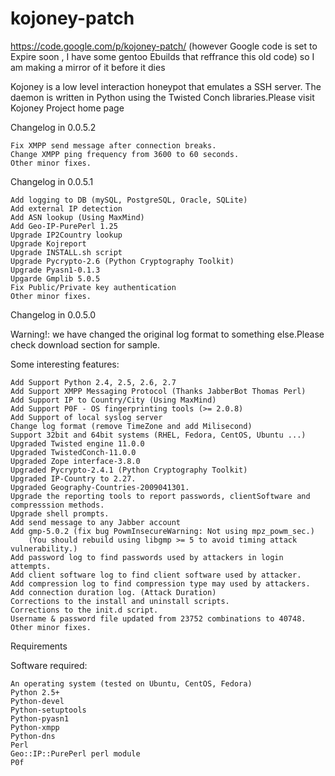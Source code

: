 # kojoney-patch
https://code.google.com/p/kojoney-patch/
(however Google code is set to Expire soon , 
I have some gentoo Ebuilds that reffrance this old code) 
so I am making a mirror of it before it dies

Kojoney is a low level interaction honeypot that emulates a SSH server. The daemon is written in Python using the Twisted Conch libraries.Please visit Kojoney Project home page

Changelog in 0.0.5.2

    Fix XMPP send message after connection breaks.
    Change XMPP ping frequency from 3600 to 60 seconds.
    Other minor fixes. 

Changelog in 0.0.5.1

    Add logging to DB (mySQL, PostgreSQL, Oracle, SQLite)
    Add external IP detection
    Add ASN lookup (Using MaxMind)
    Add Geo-IP-PurePerl 1.25
    Upgrade IP2Country lookup
    Upgrade Kojreport
    Upgrade INSTALL.sh script
    Upgrade Pycrypto-2.6 (Python Cryptography Toolkit)
    Upgrade Pyasn1-0.1.3
    Upgarde Gmplib 5.0.5
    Fix Public/Private key authentication
    Other minor fixes. 

Changelog in 0.0.5.0

Warning!: we have changed the original log format to something else.Please check download section for sample.

Some interesting features:

    Add Support Python 2.4, 2.5, 2.6, 2.7
    Add Support XMPP Messaging Protocol (Thanks JabberBot Thomas Perl)
    Add Support IP to Country/City (Using MaxMind)
    Add Support P0F - OS fingerprinting tools (>= 2.0.8)
    Add Support of local syslog server
    Change log format (remove TimeZone and add Milisecond)
    Support 32bit and 64bit systems (RHEL, Fedora, CentOS, Ubuntu ...)
    Upgraded Twisted engine 11.0.0
    Upgraded TwistedConch-11.0.0
    Upgraded Zope interface-3.8.0
    Upgraded Pycrypto-2.4.1 (Python Cryptography Toolkit)
    Upgraded IP-Country to 2.27.
    Upgraded Geography-Countries-2009041301.
    Upgrade the reporting tools to report passwords, clientSoftware and compresssion methods.
    Upgrade shell prompts.
    Add send message to any Jabber account
    Add gmp-5.0.2 (fix bug PowmInsecureWarning: Not using mpz_powm_sec.)
        (You should rebuild using libgmp >= 5 to avoid timing attack vulnerability.) 
    Add password log to find passwords used by attackers in login attempts.
    Add client software log to find client software used by attacker.
    Add compression log to find compression type may used by attackers.
    Add connection duration log. (Attack Duration)
    Corrections to the install and uninstall scripts.
    Corrections to the init.d script.
    Username & password file updated from 23752 combinations to 40748.
    Other minor fixes. 

Requirements

Software required:

    An operating system (tested on Ubuntu, CentOS, Fedora)
    Python 2.5+
    Python-devel
    Python-setuptools
    Python-pyasn1
    Python-xmpp
    Python-dns
    Perl
    Geo::IP::PurePerl perl module
    P0f 

